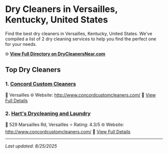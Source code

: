 # Dry Cleaners in Versailles, Kentucky, United States

Find the best dry cleaners in Versailles, Kentucky, United States. We've compiled a list of 2 dry cleaning services to help you find the perfect one for your needs.

🌐 **[View Full Directory on DryCleanersNear.com](https://drycleanersnear.com/city/US/Kentucky/Versailles)**

## Top Dry Cleaners

### 1. [Concord Custom Cleaners](https://drycleanersnear.com/dryCleaner/688f1fef46b6614a95a95e0c/concord-custom-cleaners)
📍 Versailles
🌐 Website: http://www.concordcustomcleaners.com/
🔗 [View Full Details](https://drycleanersnear.com/dryCleaner/688f1fef46b6614a95a95e0c/concord-custom-cleaners)

### 2. [Hart's Drycleaning and Laundry](https://drycleanersnear.com/dryCleaner/688f1fe846b6614a95a95dd0/hart-s-drycleaning-and-laundry)
📍 529 Marsailles Rd, Versailles
⭐ Rating: 4.3/5
🌐 Website: http://www.concordcustomcleaners.com/
🔗 [View Full Details](https://drycleanersnear.com/dryCleaner/688f1fe846b6614a95a95dd0/hart-s-drycleaning-and-laundry)


---

*Last updated: 8/25/2025*
